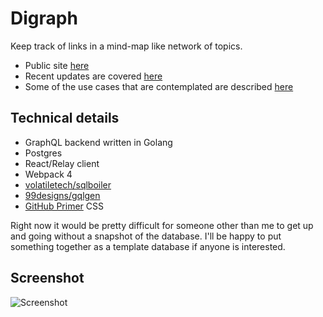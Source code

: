 # Digraph

Keep track of links in a mind-map like network of topics.

* Public site [here](https://digraph.app)
* Recent updates are covered [here](https://blog.digraph.app)
* Some of the use cases that are contemplated are described [here](https://github.com/emwalker/digraph/wiki)

## Technical details

* GraphQL backend written in Golang
* Postgres
* React/Relay client
* Webpack 4
* [volatiletech/sqlboiler](https://github.com/volatiletech/sqlboiler)
* [99designs/gqlgen](https://github.com/99designs/gqlgen)
* [GitHub Primer](https://styleguide.github.com/primer/) CSS

Right now it would be pretty difficult for someone other than me to get up and going without a snapshot of
the database. I'll be happy to put something together as a template database if anyone is interested.

## Screenshot

![Screenshot](https://user-images.githubusercontent.com/760949/58448929-aca6c000-80c6-11e9-83b2-6fa408f2cced.png)
